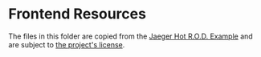 # Frontend Resources

The files in this folder are copied from the [Jaeger Hot R.O.D. Example](https://github.com/jaegertracing/jaeger/tree/3f07cf1ea15446eb6418886997e8bbc76b79b321/examples/hotrod) and are subject to [the project's license](https://github.com/jaegertracing/jaeger/blob/3f07cf1ea15446eb6418886997e8bbc76b79b321/LICENSE).
